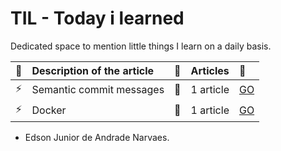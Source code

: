 # TIL - Today i learned
Dedicated space to mention little things I learn on a daily basis.


|   :pencil:                | Description of the article                    | :checkered_flag:             | Articles                   | :rocket:                   |
|:--------------------------|:----------------------------------------------|:---------------------------|:---------------------------|:---------------------------|
| :zap:                     | Semantic commit messages                      | :bookmark:                 |1 article                   |[GO](https://github.com/edsonjuniornarvaes/til/tree/master/semantic-commit-messages) 
| :zap:                     | Docker                                        | :bookmark:                 |1 article                   |[GO](https://github.com/edsonjuniornarvaes/til/tree/master/docker) 
- Edson Junior de Andrade Narvaes.

